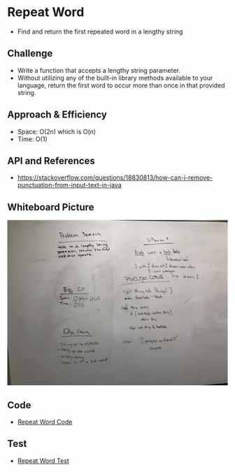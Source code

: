 # Repeat Word
- Find and return the first repeated word in a lengthy string

## Challenge
- Write a function that accepts a lengthy string parameter.
- Without utilizing any of the built-in library methods available to your language, return the first word to occur more than once in that provided string.

## Approach & Efficiency
- Space: O(2n) which is O(n)
- Time: O(1)

## API and References
- https://stackoverflow.com/questions/18830813/how-can-i-remove-punctuation-from-input-text-in-java

## Whiteboard Picture
![](../img/RepeatWord.jpeg)

## Code
- [Repeat Word Code](../../src/main/java/Java/RepeatWord/RepeatWord.java)

## Test
- [Repeat Word Test](../../src/test/java/Java/RepeatWord/RepeatWordTest.java)

